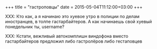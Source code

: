 +++
title = "гастроповцы"
date = 2015-05-04T11:12:00+03:00
+++

XXX: Кто как, а я начинаю это хуевое утро в полиции по делам иностранцев, в толпе гастарбайтеров. А как начинаешь свой хуевый понедельник ты, username?


XXX: Кстати, вежливый автокомплишн виндофона вместо гастарбайтеров предложил либо гастролёров либо гестаповцев


